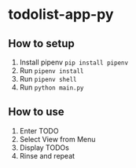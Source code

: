 # todolist-app-py

## How to setup

1. Install pipenv `pip install pipenv`
2. Run `pipenv install`
3. Run `pipenv shell`
4. Run `python main.py`

## How to use

1. Enter TODO
2. Select View from Menu
3. Display TODOs
4. Rinse and repeat